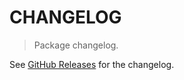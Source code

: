 # CHANGELOG

> Package changelog.

See [GitHub Releases](https://github.com/stdlib-js/stats-base-dists-hypergeometric-mean/releases) for the changelog.